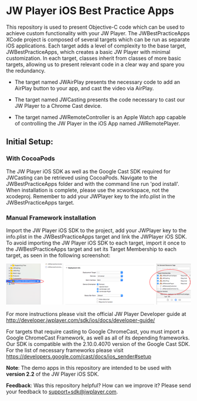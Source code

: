 # JW Player iOS Best Practice Apps

This repository is used to present Objective-C code which can be used to achieve custom functionality with your JW Player. 
The JWBestPracticeApps XCode project is composed of several targets which can be run as separate iOS applications. 
Each target adds a level of complexity to the base target, JWBestPracticeApps, which creates a basic JW Player with minimal customization. In each target, classes inherit from classes of more basic targets, allowing us to present relevant code in a clear way and spare you the redundancy.

- The target named JWAirPlay presents the necessary code to add an AirPlay button to your app, and cast the video via AirPlay.

- The target named JWCasting presents the code necessary to cast our JW Player to a Chrome Cast device.

- The target named JWRemoteController is an Apple Watch app capable of controlling the JW Player in the iOS App named JWRemotePlayer.

## Initial Setup:

### With CocoaPods

The JW Player iOS SDK as well as the Google Cast SDK required for JWCasting can be retrieved using CocoaPods. Navigate to the JWBestPracticeApps folder and with the command line run 'pod install'. When installation is complete, please use the xcworkspace, not the xcodeproj. Remember to add your JWPlayer key to the info.plist in the JWBestPracticeApps target.

### Manual Framework installation

Import the JW Player iOS SDK to the project, add your JWPlayer key to the info.plist in the JWBestPracticeApps target and link the JWPlayer iOS SDK. To avoid importing the JW Player iOS SDK to each target, import it once to the JWBestPracticeApps target and set its Target Membership to each target, as seen in the following screenshot:

![Target Membership Screenshot](./images/target_membership.png)

For more instructions please visit the official JW Player Developer guide at http://developer.jwplayer.com/sdk/ios/docs/developer-guide/

For targets that require casting to Google ChromeCast, you must import a Google ChromeCast Framework, as well as all of its depending frameworks. Our SDK is compatible with the 2.10.0.4070 version of the Google Cast SDK. For the list of necessary frameworks please visit https://developers.google.com/cast/docs/ios_sender#setup

**Note**: The demo apps in this repository are intended to be used with **version 2.2** of the JW Player iOS SDK.

**Feedback**: Was this repository helpful? How can we improve it? Please send your feedback to support+sdk@jwplayer.com.
